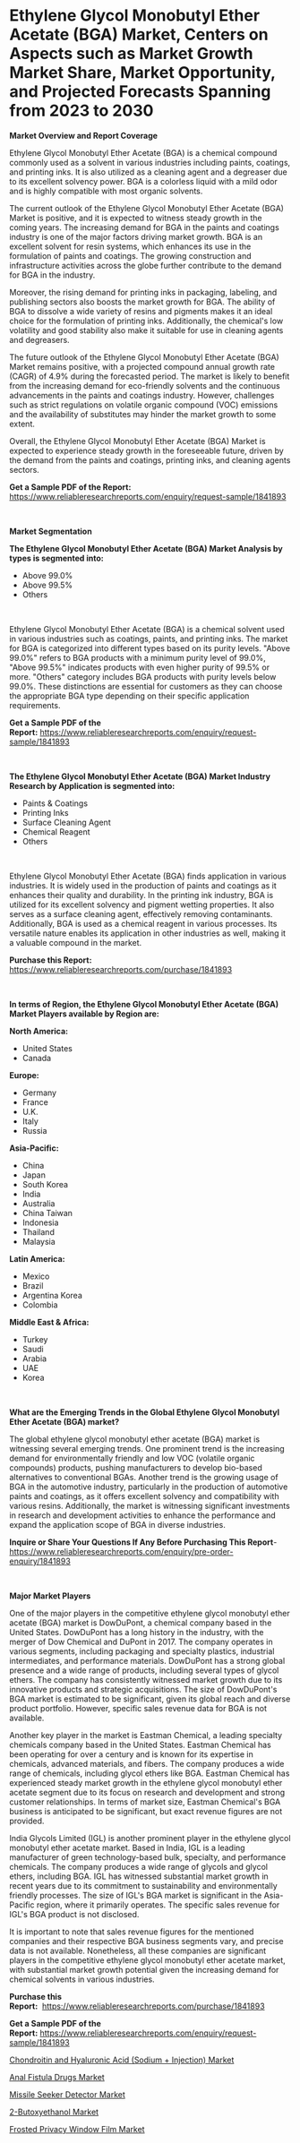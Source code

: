 <p><h1>Ethylene Glycol Monobutyl Ether Acetate (BGA) Market, Centers on Aspects such as Market Growth Market Share, Market Opportunity, and Projected Forecasts Spanning from 2023 to 2030</h1></p><p><strong>Market Overview and Report Coverage</strong></p>
<p><p>Ethylene Glycol Monobutyl Ether Acetate (BGA) is a chemical compound commonly used as a solvent in various industries including paints, coatings, and printing inks. It is also utilized as a cleaning agent and a degreaser due to its excellent solvency power. BGA is a colorless liquid with a mild odor and is highly compatible with most organic solvents.</p><p>The current outlook of the Ethylene Glycol Monobutyl Ether Acetate (BGA) Market is positive, and it is expected to witness steady growth in the coming years. The increasing demand for BGA in the paints and coatings industry is one of the major factors driving market growth. BGA is an excellent solvent for resin systems, which enhances its use in the formulation of paints and coatings. The growing construction and infrastructure activities across the globe further contribute to the demand for BGA in the industry.</p><p>Moreover, the rising demand for printing inks in packaging, labeling, and publishing sectors also boosts the market growth for BGA. The ability of BGA to dissolve a wide variety of resins and pigments makes it an ideal choice for the formulation of printing inks. Additionally, the chemical's low volatility and good stability also make it suitable for use in cleaning agents and degreasers.</p><p>The future outlook of the Ethylene Glycol Monobutyl Ether Acetate (BGA) Market remains positive, with a projected compound annual growth rate (CAGR) of 4.9% during the forecasted period. The market is likely to benefit from the increasing demand for eco-friendly solvents and the continuous advancements in the paints and coatings industry. However, challenges such as strict regulations on volatile organic compound (VOC) emissions and the availability of substitutes may hinder the market growth to some extent.</p><p>Overall, the Ethylene Glycol Monobutyl Ether Acetate (BGA) Market is expected to experience steady growth in the foreseeable future, driven by the demand from the paints and coatings, printing inks, and cleaning agents sectors.</p></p>
<p><strong>Get a Sample PDF of the Report:</strong> <a href="https://www.reliableresearchreports.com/enquiry/request-sample/1841893">https://www.reliableresearchreports.com/enquiry/request-sample/1841893</a></p>
<p>&nbsp;</p>
<p><strong>Market Segmentation</strong></p>
<p><strong>The Ethylene Glycol Monobutyl Ether Acetate (BGA) Market Analysis by types is segmented into:</strong></p>
<p><ul><li>Above 99.0%</li><li>Above 99.5%</li><li>Others</li></ul></p>
<p>&nbsp;</p>
<p><p>Ethylene Glycol Monobutyl Ether Acetate (BGA) is a chemical solvent used in various industries such as coatings, paints, and printing inks. The market for BGA is categorized into different types based on its purity levels. "Above 99.0%" refers to BGA products with a minimum purity level of 99.0%, "Above 99.5%" indicates products with even higher purity of 99.5% or more. "Others" category includes BGA products with purity levels below 99.0%. These distinctions are essential for customers as they can choose the appropriate BGA type depending on their specific application requirements.</p></p>
<p><strong>Get a Sample PDF of the Report:</strong>&nbsp;<a href="https://www.reliableresearchreports.com/enquiry/request-sample/1841893">https://www.reliableresearchreports.com/enquiry/request-sample/1841893</a></p>
<p>&nbsp;</p>
<p><strong>The Ethylene Glycol Monobutyl Ether Acetate (BGA) Market Industry Research by Application is segmented into:</strong></p>
<p><ul><li>Paints & Coatings</li><li>Printing Inks</li><li>Surface Cleaning Agent</li><li>Chemical Reagent</li><li>Others</li></ul></p>
<p>&nbsp;</p>
<p><p>Ethylene Glycol Monobutyl Ether Acetate (BGA) finds application in various industries. It is widely used in the production of paints and coatings as it enhances their quality and durability. In the printing ink industry, BGA is utilized for its excellent solvency and pigment wetting properties. It also serves as a surface cleaning agent, effectively removing contaminants. Additionally, BGA is used as a chemical reagent in various processes. Its versatile nature enables its application in other industries as well, making it a valuable compound in the market.</p></p>
<p><strong>Purchase this Report:</strong>&nbsp; <a href="https://www.reliableresearchreports.com/purchase/1841893">https://www.reliableresearchreports.com/purchase/1841893</a></p>
<p>&nbsp;</p>
<p><strong>In terms of Region, the Ethylene Glycol Monobutyl Ether Acetate (BGA) Market Players available by Region are:</strong></p>
<p>
    <p> <strong> North America: </strong>
        <ul>
            <li>United States</li>
            <li>Canada</li>
        </ul>
        </p> 
    <p> <strong> Europe: </strong>
        <ul>
            <li>Germany</li>
            <li>France</li>
            <li>U.K.</li>
            <li>Italy</li>
            <li>Russia</li>
        </ul>
        </p> 
    <p> <strong> Asia-Pacific: </strong>
        <ul>
            <li>China</li>
            <li>Japan</li>
            <li>South Korea</li>
            <li>India</li>
            <li>Australia</li>
            <li>China Taiwan</li>
            <li>Indonesia</li>
            <li>Thailand</li>
            <li>Malaysia</li>
        </ul>
        </p> 
    <p> <strong> Latin America: </strong>
        <ul>
            <li>Mexico</li>
            <li>Brazil</li>
            <li>Argentina Korea</li>
            <li>Colombia</li>
        </ul>
        </p> 
    <p> <strong> Middle East & Africa: </strong>
        <ul>
            <li>Turkey</li>
            <li>Saudi</li>
            <li>Arabia</li>
            <li>UAE</li>
            <li>Korea</li>
        </ul>
    </p>
    </p>
<p>&nbsp;</p>
<p><strong>What are the Emerging Trends in the Global Ethylene Glycol Monobutyl Ether Acetate (BGA) market?</strong></p>
<p><p>The global ethylene glycol monobutyl ether acetate (BGA) market is witnessing several emerging trends. One prominent trend is the increasing demand for environmentally friendly and low VOC (volatile organic compounds) products, pushing manufacturers to develop bio-based alternatives to conventional BGAs. Another trend is the growing usage of BGA in the automotive industry, particularly in the production of automotive paints and coatings, as it offers excellent solvency and compatibility with various resins. Additionally, the market is witnessing significant investments in research and development activities to enhance the performance and expand the application scope of BGA in diverse industries.</p></p>
<p><strong>Inquire or Share Your Questions If Any Before Purchasing This Report</strong>- <a href="https://www.reliableresearchreports.com/enquiry/pre-order-enquiry/1841893">https://www.reliableresearchreports.com/enquiry/pre-order-enquiry/1841893</a></p>
<p>&nbsp;</p>
<p><strong>Major Market Players</strong></p>
<p><p>One of the major players in the competitive ethylene glycol monobutyl ether acetate (BGA) market is DowDuPont, a chemical company based in the United States. DowDuPont has a long history in the industry, with the merger of Dow Chemical and DuPont in 2017. The company operates in various segments, including packaging and specialty plastics, industrial intermediates, and performance materials. DowDuPont has a strong global presence and a wide range of products, including several types of glycol ethers. The company has consistently witnessed market growth due to its innovative products and strategic acquisitions. The size of DowDuPont's BGA market is estimated to be significant, given its global reach and diverse product portfolio. However, specific sales revenue data for BGA is not available.</p><p>Another key player in the market is Eastman Chemical, a leading specialty chemicals company based in the United States. Eastman Chemical has been operating for over a century and is known for its expertise in chemicals, advanced materials, and fibers. The company produces a wide range of chemicals, including glycol ethers like BGA. Eastman Chemical has experienced steady market growth in the ethylene glycol monobutyl ether acetate segment due to its focus on research and development and strong customer relationships. In terms of market size, Eastman Chemical's BGA business is anticipated to be significant, but exact revenue figures are not provided.</p><p>India Glycols Limited (IGL) is another prominent player in the ethylene glycol monobutyl ether acetate market. Based in India, IGL is a leading manufacturer of green technology-based bulk, specialty, and performance chemicals. The company produces a wide range of glycols and glycol ethers, including BGA. IGL has witnessed substantial market growth in recent years due to its commitment to sustainability and environmentally friendly processes. The size of IGL's BGA market is significant in the Asia-Pacific region, where it primarily operates. The specific sales revenue for IGL's BGA product is not disclosed.</p><p>It is important to note that sales revenue figures for the mentioned companies and their respective BGA business segments vary, and precise data is not available. Nonetheless, all these companies are significant players in the competitive ethylene glycol monobutyl ether acetate market, with substantial market growth potential given the increasing demand for chemical solvents in various industries.</p></p>
<p><strong>Purchase this Report:</strong>&nbsp;&nbsp;<a href="https://www.reliableresearchreports.com/purchase/1841893">https://www.reliableresearchreports.com/purchase/1841893</a></p>
<p></p>
<p><strong>Get a Sample PDF of the Report:</strong>&nbsp;<a href="https://www.reliableresearchreports.com/enquiry/request-sample/1841893">https://www.reliableresearchreports.com/enquiry/request-sample/1841893</a></p>
<p><p><a href="https://www.linkedin.com/pulse/chondroitin-hyaluronic-acid-sodium-injection-market-insights/">Chondroitin and Hyaluronic Acid (Sodium + Injection) Market</a></p><p><a href="https://www.linkedin.com/pulse/anal-fistula-drugs-market-share-amp-new-trends-analysis-report/">Anal Fistula Drugs Market</a></p><p><a href="https://medium.com/@grayceyundt1913/missile-seeker-detector-market-insight-market-trends-growth-forecasted-from-2023-to-2030-f8fe8cee0ad2">Missile Seeker Detector Market</a></p><p><a href="https://github.com/luckyshygirl/Market-Research-Report-List-1/blob/main/2-butoxyethanol-market.md">2-Butoxyethanol Market</a></p><p><a href="https://medium.com/@jalenmurphy48/frosted-privacy-window-film-market-analysis-its-cagr-market-segmentation-and-global-industry-3f6c4db6fc39">Frosted Privacy Window Film Market</a></p></p>